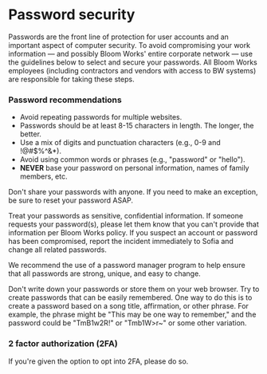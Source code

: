 # Password security

Passwords are the front line of protection for user accounts and an important aspect of computer security. To avoid compromising your work information — and possibly Bloom Works' entire corporate network — use the guidelines below to select and secure your passwords. All Bloom Works employees (including contractors and vendors with access to BW systems) are responsible for taking these steps.

### Password recommendations 

- Avoid repeating passwords for multiple websites.
- Passwords should be at least 8-15 characters in length. The longer, the better. 
- Use a mix of digits and punctuation characters (e.g., 0-9 and !@#$%^&*).
- Avoid using common words or phrases (e.g., "password" or "hello").
- **NEVER** base your password on personal information, names of family members, etc. 
  

Don't share your passwords with anyone. If you need to make an exception, be sure to reset your password ASAP. 

Treat your passwords as sensitive, confidential information. If someone requests your password(s), please let them know that you can't provide that information per Bloom Works policy. If you suspect an account or password has been compromised, report the incident immediately to Sofia and change all related passwords.

We recommend the use of a password manager program to help ensure that all passwords are strong, unique, and easy to change. 

Don't write down your passwords or store them on your web browser. Try to create passwords that can be easily remembered. One way to do this is to create a password based on a song title, affirmation, or other phrase. For example, the phrase might be "This may be one way to remember," and the password could be "TmB1w2R!" or "Tmb1W>r~" or some other variation.

### 2 factor authorization (2FA)

If you're given the option to opt into 2FA, please do so. 
